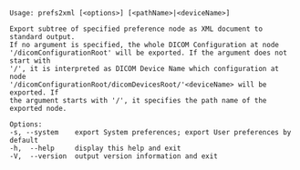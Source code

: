     Usage: prefs2xml [<options>] [<pathName>|<deviceName>]
    
    Export subtree of specified preference node as XML document to standard output.
    If no argument is specified, the whole DICOM Configuration at node 
    '/dicomConfigurationRoot' will be exported. If the argument does not start with
    '/', it is interpreted as DICOM Device Name which configuration at node
    '/dicomConfigurationRoot/dicomDevicesRoot/'<deviceName> will be exported. If
    the argument starts with '/', it specifies the path name of the exported node.
    
    Options:
    -s, --system    export System preferences; export User preferences by default
    -h,  --help     display this help and exit
    -V,  --version  output version information and exit
